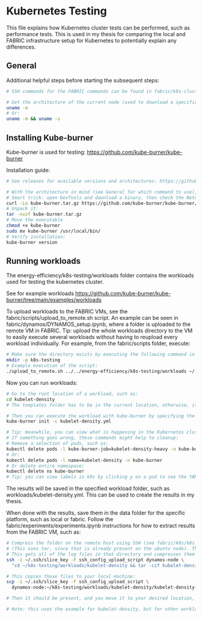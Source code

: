 # Kubernetes Testing
This file explains how Kubernetes cluster tests can be performed, such as performance tests. This is used in my thesis for comparing the local and FABRIC infrastructure setup for Kubernetes to potentially explain any differences.

## General
Additional helpful steps before starting the subsequent steps:
```sh
# SSH commands for the FABRIC commands can be found in fabric/k8s-cluster-setup/k8s_setup.ipynb

# Get the architecture of the current node (used to download a specific binary):
uname -m 
# Or:
uname -m && uname -s
```

## Installing Kube-burner
Kube-burner is used for testing: https://github.com/kube-burner/kube-burner

Installation guide:
```sh
# See releases for available versions and architectures: https://github.com/kube-burner/kube-burner/releases

# With the architecture in mind (see General for which command to use), download the binary, such as:
# Smart trick: open DevTools and download a binary, then check the Network tab for the Headers used, here you can see which URL to use.
curl -Lo kube-burner.tar.gz https://github.com/kube-burner/kube-burner/releases/download/v1.15.1/kube-burner-V1.15.1-linux-x86_64.tar.gz
# Unpack it:
tar -xvzf kube-burner.tar.gz
# Move the executable
chmod +x kube-burner
sudo mv kube-burner /usr/local/bin/
# Verify installation:
kube-burner version
```

## Running workloads
The energy-efficiency/k8s-testing/workloads folder contains the workloads used for testing the kubernetes cluster. 

See for example workloads https://github.com/kube-burner/kube-burner/tree/main/examples/workloads

To upload workloads to the FABRIC VMs, see the fabric/scripts/upload_to_remote.sh script. An example can be seen in fabric/dynamos/DYNAMOS_setup.ipynb, where a folder is uploaded to the remote VM in FABRIC. Tip: upload the whole workloads directory to the VM to easily execute several workloads without having to reupload every workload individually. For example, from the fabric/scripts folder, execute:
```sh
# Make sure the directory exists by executing the following command in SSH on the node:
mkdir -p k8s-testing
# Example execution of the script:
./upload_to_remote.sh ../../energy-efficiency/k8s-testing/workloads ~/.ssh/slice_key ../fabric_config/ssh_config_upload_script ubuntu dynamos-node "~/k8s-testing"
```

Now you can run workloads:
```sh
# Go to the root location of a workload, such as:
cd kubelet-density
# The templates folder has to be in the current location, otherwise, it will throw the error "Error reading template templates/pod.yml: failed to open local config file templates/pod.yml: open templates/pod.yml: no such file or directory"

# Then you can execute the workload with kube-burner by specifying the config file, such as:
kube-burner init -c kubelet-density.yml

# Tip: meanwhile, you can view what is happening in the Kubernetes cluster with kubectl commands and k9s for example.
# If something goes wrong, these commands might help to cleanup:
# Remove a selection of pods, such as:
kubectl delete pods -l kube-burner-job=kubelet-density-heavy -n kube-burner
# Or:
kubectl delete pods -l name=kubelet-density -n kube-burner
# Or delete entire namespace:
kubectl delete ns kube-burner
# Tip: you can view labels in k9s by clicking y on a pod to see the YAML, then you can view the labels Kubernetes attached to the pod.
```

The results will be saved in the specified workload folder, such as workloads/kubelet-density.yml. This can be used to create the results in my thesis.

When done with the results, save them in the data folder for the specific platform, such as local or fabric. Follow the fabric/experiments/experiments.ipynb instructions for how to extract results from the FABRIC VM, such as:
```sh
# Compress the folder on the remote host using SSH (see fabric/k8s/k8s_setup.ipynb for how to connect with SSH and from which local machine location), such as:
# (This uses tar, since that is already present on the ubuntu node). This uses the same config file used in fabric/dynamos/DYNAMOS_setup.ipynb.
# This gets all of the log files in that directory and compresses them
ssh -i ~/.ssh/slice_key -F ssh_config_upload_script dynamos-node \
  "cd ~/k8s-testing/workloads/kubelet-density && tar -czf kubelet-density-logs.tar.gz kube-burner-*.log"

# This copies those files to your local machine:
scp -i ~/.ssh/slice_key -F ssh_config_upload_script \
  dynamos-node:~/k8s-testing/workloads/kubelet-density/kubelet-density-logs.tar.gz .

# Then it should be present, and you move it to your desired location, such as in the correct experiments folder in energy-efficiency/experiments/data-fabric and upload it to GitHub

# Note: this uses the example for kubelet-density, but for other workloads you should change this to their location, such as kubelet-density-heavy
```